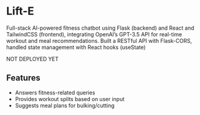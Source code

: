 # Lift-E

Full-stack AI-powered fitness chatbot using Flask (backend) and React and TailwindCSS (frontend), integrating OpenAI’s GPT-3.5 API for real-time workout and meal recommendations. Built a RESTful API with Flask-CORS, handled state management with React hooks (useState)

NOT DEPLOYED YET


## Features
- Answers fitness-related queries
- Provides workout splits based on user input
- Suggests meal plans for bulking/cutting

